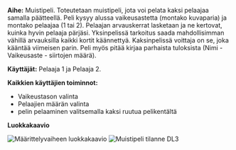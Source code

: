 **Aihe:** Muistipeli. Toteutetaan muistipeli, jota voi pelata kaksi pelaajaa samalla päätteellä.
Peli kysyy alussa vaikeusastetta (montako kuvaparia) ja montako pelaajaa (1 tai 2). Pelaajan arvauskerrat lasketaan ja ne kertovat, kuinka hyvin pelaaja pärjäsi. Yksinpelissä tarkoitus saada mahdollisimman vähillä arvauksilla kaikki kortit käännettyä. Kaksinpelissä voittaja on se, joka kääntää viimeisen parin. Peli myös pitää kirjaa parhaista tuloksista (Nimi - Vaikeusaste - siirtojen määrä).

**Käyttäjät:** Pelaaja 1 ja Pelaaja 2.

**Kaikkien käyttäjien toiminnot:**

- Vaikeustason valinta
- Pelaajien määrän valinta
- pelin pelaaminen valitsemalla kaksi ruutua pelikentältä

**Luokkakaavio**

![Määrittelyvaiheen luokkakaavio](http://yuml.me/3c4f520e)
![Muistipeli tilanne DL3](/home/chgr/OhHa/Muistipeli/dokumentaatio/MuistipeliTilanneDL3.png)
